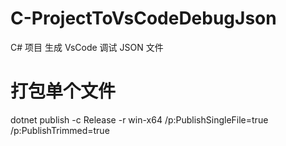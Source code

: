 # C-ProjectToVsCodeDebugJson
C# 项目 生成 VsCode  调试 JSON 文件

# 打包单个文件
dotnet publish -c Release -r win-x64 /p:PublishSingleFile=true /p:PublishTrimmed=true